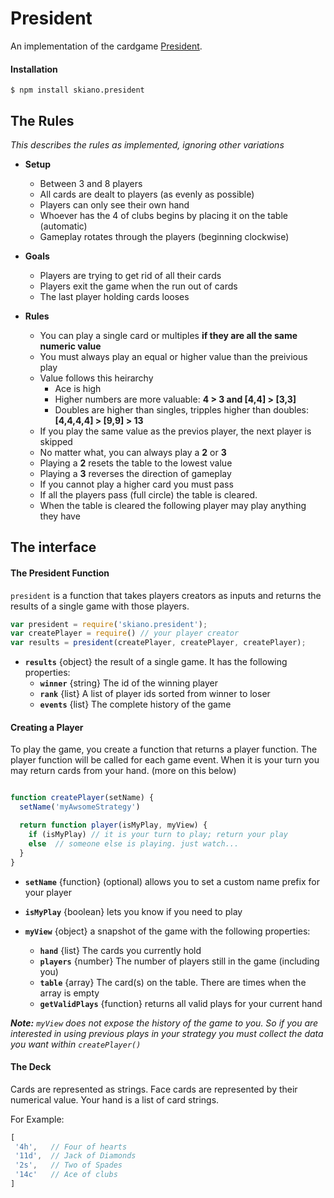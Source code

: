 # President

An implementation of the cardgame [President](https://en.wikipedia.org/wiki/President_(card_game)#General_rules).

#### Installation

```
$ npm install skiano.president
```

## The Rules

_This describes the rules as implemented, ignoring other variations_

* __Setup__
  * Between 3 and 8 players
  * All cards are dealt to players (as evenly as possible)
  * Players can only see their own hand
  * Whoever has the 4 of clubs begins by placing it on the table (automatic)
  * Gameplay rotates through the players (beginning clockwise)

* __Goals__
  * Players are trying to get rid of all their cards
  * Players exit the game when the run out of cards
  * The last player holding cards looses

* __Rules__
  * You can play a single card or multiples __if they are all the same numeric value__
  * You must always play an equal or higher value than the preivious play
  * Value follows this heirarchy
    * Ace is high 
    * Higher numbers are more valuable:  __4 > 3 and [4,4] > [3,3]__
    * Doubles are higher than singles, tripples higher than doubles: __[4,4,4,4] > [9,9] > 13__
  * If you play the same value as the previos player, the next player is skipped
  * No matter what, you can always play a __2__ or __3__
  * Playing a __2__ resets the table to the lowest value
  * Playing a __3__ reverses the direction of gameplay
  * If you cannot play a higher card you must pass
  * If all the players pass (full circle) the table is cleared.
  * When the table is cleared the following player may play anything they have

## The interface

#### The President Function

```president``` is a function that takes players creators as inputs and returns the results of a single game with those players.

```javascript
var president = require('skiano.president');
var createPlayer = require() // your player creator
var results = president(createPlayer, createPlayer, createPlayer);
```

* __```results```__ {object} the result of a single game. It has the following properties:
  * __```winner```__ {string} The id of the winning player
  * __```rank```__ {list} A list of player ids sorted from winner to loser
  * __```events```__ {list} The complete history of the game

#### Creating a Player

To play the game, you create a function that returns a player function. The player function will be called for each game event. When it is your turn you may return cards from your hand. (more on this below)

```javascript

function createPlayer(setName) {
  setName('myAwsomeStrategy')

  return function player(isMyPlay, myView) {
    if (isMyPlay) // it is your turn to play; return your play
    else  // someone else is playing. just watch...
  }
}
```

* __```setName```__ {function} (optional) allows you to set a custom name prefix for your player

* __```isMyPlay```__ {boolean} lets you know if you need to play

* __```myView```__ {object} a snapshot of the game with the following properties:
  * __```hand```__ {list} The cards you currently hold
  * __```players```__ {number} The number of players still in the game (including you)
  * __```table```__ {array} The card(s) on the table. There are times when the array is empty
  * __```getValidPlays```__ {function} returns all valid plays for your current hand

_**Note:** ```myView``` does not expose the history of the game to you. So if you are interested in using previous plays in your strategy you must collect the data you want within ```createPlayer()```_

#### The Deck

Cards are represented as strings. Face cards are represented by their numerical value. Your hand is a list of card strings.

For Example:

```javascript
[
 '4h',   // Four of hearts
 '11d',  // Jack of Diamonds
 '2s',   // Two of Spades
 '14c'   // Ace of clubs
]
```
